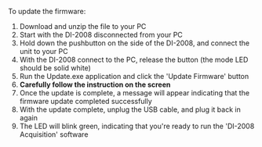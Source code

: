 To update the firmware:

1. Download and unzip the file to your PC
2. Start with the DI-2008 disconnected from your PC
3. Hold down the pushbutton on the side of the DI-2008, and connect the unit to your PC
4. With the DI-2008 connect to the PC, release the button (the mode LED should be solid white)
5. Run the Update.exe application and click the 'Update Firmware' button 
6. **Carefully follow the instruction on the screen**
7. Once the update is complete, a message will appear indicating that the firmware update completed successfully
8. With the update complete, unplug the USB cable, and plug it back in again
9. The LED will blink green, indicating that you're ready to run the 'DI-2008 Acquisition' software
